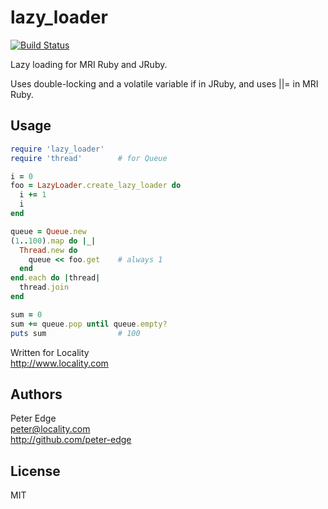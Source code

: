 lazy_loader
========

[![Build Status](https://travis-ci.org/peter-edge/lazy_loader_ruby.png?branch=master)](https://travis-ci.org/peter-edge/lazy_loader_ruby)

Lazy loading for MRI Ruby and JRuby.

Uses double-locking and a volatile variable if in JRuby, and uses ||= in MRI Ruby.

## Usage

```ruby
require 'lazy_loader'
require 'thread'        # for Queue

i = 0
foo = LazyLoader.create_lazy_loader do
  i += 1
  i
end

queue = Queue.new
(1..100).map do |_|
  Thread.new do
    queue << foo.get    # always 1
  end
end.each do |thread|
  thread.join
end

sum = 0
sum += queue.pop until queue.empty?
puts sum                # 100
```

Written for Locality  
http://www.locality.com

## Authors

Peter Edge  
peter@locality.com  
http://github.com/peter-edge

## License

MIT
